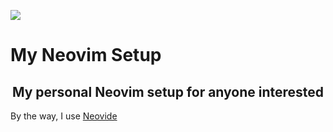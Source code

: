<img src="https://i.imgur.com/lRzzpEU.png"></img>

# My Neovim Setup

<div align="center"><h2>
 My personal Neovim setup for anyone interested
</h2></div>

By the way, I use <a href="https://github.com/neovide/neovide">Neovide</a>
